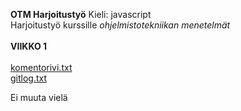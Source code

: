 **OTM Harjoitustyö**
Kieli: javascript <br/>
Harjoitustyö kurssille *ohjelmistotekniikan menetelmät* <br/> <br/>
**VIIKKO 1** <br/><br/>
[komentorivi.txt](https://github.com/RamiBL/otm-harjoitustyo/blob/master/laskarit/viikko1/komentorivi.txt)  <br/>
[gitlog.txt](https://github.com/RamiBL/otm-harjoitustyo/blob/master/laskarit/viikko1/gitlog.txt) 

Ei muuta vielä
